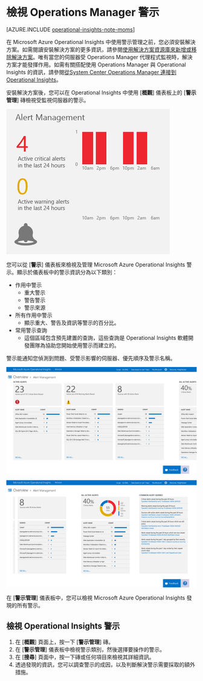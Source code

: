 <properties
   pageTitle="檢視 Operations Manager 的警示"
   description="了解如何針對基礎結構中受監視的伺服器管理 Operations Manager 的警示"
   services="operational-insights"
   documentationCenter=""
   authors="bandersmsft"
   manager="jwhit"
   editor="" />
<tags
   ms.service="operational-insights"
   ms.devlang="na"
   ms.topic="article"
   ms.tgt_pltfrm="na"
   ms.workload="na"
   ms.date="07/02/2015"
   ms.author="banders" />



# 檢視 Operations Manager 警示

[AZURE.INCLUDE [operational-insights-note-moms](../../includes/operational-insights-note-moms.md)]

在 Microsoft Azure Operational Insights 中使用警示管理之前，您必須安裝解決方案。如需閱讀安裝解決方案的更多資訊，請參閱[使用解決方案資源庫來新增或移除解決方案](operational-insights-add-solution.md)。唯有當您的伺服器受 Operations Manager 代理程式監視時，解決方案才能發揮作用。如需有關搭配使用 Operations Manager 與 Operational Insights 的資訊，請參閱[從System Center Operations Manager 連接到 Operational Insights](operational-insights-connect-scom.md)。

安裝解決方案後，您可以在 Operational Insights 中使用 [**概觀**] 儀表板上的 [**警示管理**] 磚檢視受監視伺服器的警示。

![image of Alert Management tile](./media/operational-insights-alerts/overview-alert.png)


您可以從 [**警示**] 儀表板來檢視及管理 Microsoft Azure Operational Insights 警示。顯示於儀表板中的警示資訊分為以下類別：

- 作用中警示
	- 重大警示
	- 警告警示
	- 警示來源
- 所有作用中警示
	- 顯示重大、警告及資訊等警示的百分比。
- 常用警示查詢
	- 這個區域包含預先建置的查詢，這些查詢是 Operational Insights 軟體開發團隊為協助您開始使用警示而建立的。


警示能通知您偵測到問題、受警示影響的伺服器、優先順序及警示名稱。

![image of Alert dashboard](./media/operational-insights-alerts/alert-drilldown1.png)

![image of Alert dashboard](./media/operational-insights-alerts/alert-drilldown2.png)


在 [**警示管理**] 儀表板中，您可以檢視 Microsoft Azure Operational Insights 發現的所有警示。

## 檢視 Operational Insights 警示

1. 在 [**概觀**] 頁面上，按一下 [**警示管理**] 磚。
2. 在 [**警示管理**] 儀表板中檢視警示類別，然後選擇要操作的警示。
3. 在 [**搜尋**] 頁面中，按一下磚或任何項目來檢視其詳細資訊。
4. 透過發現的資訊，您可以調查警示的成因，以及判斷解決警示需要採取的額外措施。

<!---HONumber=July15_HO2-->